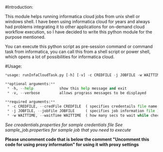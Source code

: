 #Introduction:

This module helps running informatica cloud jobs from unix shell or windows shell. I have been using informatica cloud for years and always had 
problems integrating it to other applications for on-demand cloud workflow execution, so I have decided to write this python module for the purpose 
mentioned. 

You can execute this python script as pre-session command or command task from informatica, you can call this from a shell script or power shell, which 
opens a lot of possibilities for informatica cloud.

#Usage:

```python
*usage: runInfaCloudTask.py [-h] [-v] -c CREDFILE -j JOBFILE -w WAITTIME*

**optional arguments:**
 * -h, --help            show this help message and exit
 * -v, --verbose         allows prograss messages to be displayed
  
**required arguments:**
 * -c CREDFILE, --credFile CREDFILE  ( specifies credentails file name )
 * -j JOBFILE, --jobFile JOBFILE     ( specifies job information file )
 * -w WAITTIME, --waitTime WAITTIME  ( how many secs to wait while checking task status recursively)
```

*See creadentials.properties for sample credentials file*
*See sample_job.properties for sample job that you need to execute*

**Please uncomment code that is below the comment "Uncomment this code for using proxy information" for using it with proxy settings**
